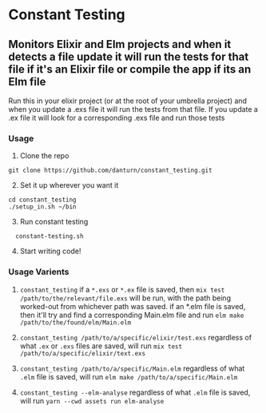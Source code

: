 # Constant Testing
## Monitors Elixir and Elm projects and when it detects a file update it will run the tests for that file if it's an Elixir file or compile the app if its an Elm file

Run this in your elixir project (or at the root of your umbrella project) and when you update a .exs file it will run the tests from that file. If you update a .ex file it will look for a corresponding .exs file and run those tests

### Usage

1. Clone the repo
  ```shell
  git clone https://github.com/danturn/constant_testing.git
  ```

2. Set it up wherever you want it
  ```shell
  cd constant_testing
  ./setup_in.sh ~/bin
  ```

3. Run constant testing
  ```shell
    constant-testing.sh
  ```

4. Start writing code!


### Usage Varients

1. `constant_testing`
if a `*.exs` or `*.ex` file is saved, then
`mix test /path/to/the/relevant/file.exs`
will be run, with the path being worked-out from whichever path was saved.
if an *.elm file is saved, then it'll try and find a corresponding Main.elm file and run
`elm make /path/to/the/found/elm/Main.elm`

2. `constant_testing /path/to/a/specific/elixir/test.exs`
regardless of what `.ex` or `.exs` files are saved, will run
`mix test /path/to/a/specific/elixir/text.exs`

3. `constant_testing /path/to/a/specific/Main.elm`
regardless of what `.elm` file is saved, will run
`elm make /path/to/a/specific/Main.elm`

4. `constant_testing --elm-analyse`
regardless of what `.elm` file is saved, will run
`yarn --cwd assets run elm-analyse`
